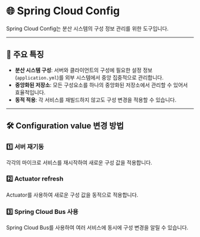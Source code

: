 # 🌐 Spring Cloud Config

Spring Cloud Config는 분산 시스템의 구성 정보 관리를 위한 도구입니다.

---

## 🌟 주요 특징
- **분산 시스템 구성**: 서버와 클라이언트의 구성에 필요한 설정 정보(`application.yml`)를 외부 시스템에서 중앙 집중적으로 관리합니다.
- **중앙화된 저장소**: 모든 구성요소를 하나의 중앙화된 저장소에서 관리할 수 있어서 효율적입니다.
- **동적 적용**: 각 서비스를 재빌드하지 않고도 구성 변경을 적용할 수 있습니다.

---

## 🛠 Configuration value 변경 방법
### 1️⃣ 서버 재기동
각각의 마이크로 서비스를 재시작하여 새로운 구성 값을 적용합니다.

### 2️⃣ Actuator refresh
Actuator를 사용하여 새로운 구성 값을 동적으로 적용합니다.

### 3️⃣ Spring Cloud Bus 사용
Spring Cloud Bus를 사용하여 여러 서비스에 동시에 구성 변경을 알릴 수 있습니다.


